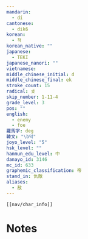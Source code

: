 ```yaml
---
mandarin:
  - dí
cantonese:
  - dik6
korean:
  - 적
korean_native: ""
japanese:
  - TEKI
japanese_nanori: ""
vietnamese:
middle_chinese_initial: d
middle_chinese_final: ek
stroke_count: 15
radical: 攴
skip_number: 1-11-4
grade_level: 3
pos: ""
english:
  - enemy
  - foe
羅馬字: deg
韓文: "\b덕"
joyo_level: "5"
hsk_level: ""
hanmun_edu_level: 中
danayo_id: 3146
mc_id: 633
graphemic_classification: 帝
stand_in: 仇敵
aliases:
  - 敌
---
```

```meta-bind-embed
[[nav/char_info]]
```

# Notes
